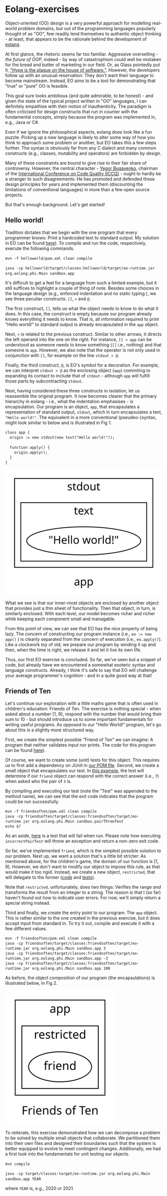 # Eolang-exercises

Object-oriented (OO) design is a very powerful approach for modelling real-world
problem domains, but out of the programming languages popularly thought of as
"OO", few readily lend themselves to authentic object thinking - at least, that
appears to be the rationale behind the development of
[eolang](https://github.com/cqfn/eo).

At first glance, the rhetoric seems far too familiar. Aggressive overselling -
_the future of OOP_, indeed - by way of catastrophism could well be mistaken 
for the bread and butter of marketing in our field. Or, as Glass pointedly put
it, ["Hype is the plague on the house of software."](https://www.goodreads.com/book/show/83792.Facts_and_Fallacies_of_Software_Engineering).
However, the developers follow up with an unusual reservation: They don't want 
their language to become mainstream. Instead, EO aims to be a tool for
demonstrating that "true" or "pure" OO is feasible.

This goal sure looks ambitious (and quite admirable, to be honest) - and given
the state of the typical project written in "OO" languages, I can definitely
empathise with their notion of inauthenticity. The paradigm is often criticised 
for design constructs that run in counter with the fundamental concepts, simply
because the program was implemented in, e.g., Java or C#.

Even if we ignore the philosophical aspects, eolang does look like a fun
puzzle. Picking up a new language is likely to alter some way of how you think
to approach some problem or another, but EO takes this a few steps further. The
syntax is obviously far from any C dialect and many common constructs (e.g.,
classes, mutability and operators) are forbidden by design.

Many of these constraints are bound to give rise to their fair share of
controversy. However, the central character -
[Yegor Bugayenko](https://www.yegor256.com/about-me.html), chairman of the
[International Conference on Code Quality (ICCQ)](https://www.iccq.ru) - ought
to hardly be a stranger to such disagreements: He has promoted and defended
these design principles for years and implemented them (discounting the
limitations of conventional languages) in more than a few open source projects.

But that's enough background. Let's get started!

## Hello world!

Tradition dictates that we begin with the one program that every programmer
knows: Print a hardcoded text to standard output. My solution in EO can be
found [here](./helloworld/eo/helloworld.eo)).
To compile and run the code, respectively, execute the following commands.

`mvn -f helloworld/pom.xml clean compile`

`java -cp helloworld/target/classes:helloworld/target/eo-runtime.jar org.eolang.phi.Main sandbox.app`

It's difficult to get a feel for a language from such a limited example, but
it still suffices to highlight a couple of thing of note. Besides some choices
in the language design (e.g., enforced indentation and no static typing
), we see three peculiar constructs: `[]`, `>` and `@`.

The first construct, `[]`, tells us what the object needs to know to do what it
does. In this case, the construct is empty because our program already knows
everything it needs to know. That is, all information required to print "Hello
world!" to standard output is already encapsulated in the `app` object.

Next, `>` is related to the previous construct. Similar to other arrows, it
directs the left operand into the one on the right. For instance, `[] > app`
can be understood as someone needs to know something (`[]` i.e., nothing) and
that someone is `app`. However, we also note that the operator is not only used
in conjunction with `[]`, for example on the line `stdout > @`.

Finally, the third construct, `@`, is EO's symbol for a decoration. For
example, we can interpret `stdout > @` as the enclosing object (`app`)
commiting to expanding its contact to include that of `stdout` - although `app`
will fulfill those parts by subcontracting `stdout`.

Next, having considered these three constructs in isolation, let us reassemble
the original program. It now becomes clearer that the primary hierarchy in
eolang - i.e., what the indentation emphasises - is encapsulation. Our program
is an object, `app`, that encapsulates a representation of standard output,
`stdout`, which in turn encapsulates a text, `"Hello world!"`. The equivalent
in a more conventional (pseudeo-)syntax, might look similar to below and is
illustrated in Fig 1.

```
class app {
  origin := new stdout(new text("Hello world!"));

  function apply() {
    origin.apply();
  }
}
```

![](./helloworld/resources/eo.svg "Fig 1. Encapsulation of Helloworld.")

What we see is that our inner-most objects are enclosed by another object that
provides just a thin sheet of functionality. Then that object, in turn, is
similarly enclosed. With each level, our model becomes richer and richer while
keeping each component small and managable.

From this point of view, we can see that EO has the nice property of being
lazy. The concern of constructing our program instance (i.e., `eo := new app()`
) is cleanly separated from the concern of execution (i.e., `eo.apply()`). Like
a clockwork toy of old, we prepare our program by winding it up and then, when
the time is right, we release it and let it live its own life.

Thus, our first EO exercise is concluded. So far, we've seen but a snippet of code, but already have we encountered a somewhat esoteric syntax and language constructs. Already, I think it's safe to say that EO will challenge your average programmer's cognition - and in a quite good way at that!

## Friends of Ten

Let's continue our exploration with a little maths game that is often used in
children's education: Friends of Ten. The exercise is nothing special - when
asked about a number [1, 9], respond with the number that would bring their sum
to 10 - but should introduce us to some important fundamentals for writing
useful programs. As opposed to our "Hello World!" program, let's go about this
is a slightly more structured way.

First, we create the simplest possible "Friend of Ten" we can imagine: A
program that neither validates input nor prints. The code for this program can
be found [here](./friendsoften/eo/friend.eo)).

Of course, we want to create some (unit) tests for this object. This requires
us to first add a dependency on JUnit in
[our POM file](friendsoften/pom.xml#L94-L98). Second, we create a small object
that encapsulates our test. In
[this example](./friendsoften/eo/tests/friendTest.eo), the test will determine
if our `friend` object can respond with the correct answer (i.e., `7`) when
asked who the pair of `3` is.

By compiling and executing our test (note the "Test" was appended to the method
name), we can see that the exit code indicates that the program could be run
successfully.

```
mvn -f friendsoften/pom.xml clean compile
java -cp friendsoften/target/classes:friendsoften/target/eo-runtime.jar org.eolang.phi.Main sandbox.pairThreeTest
echo $?
```

As an aside, [here](./friendsoften/eo/tests/faultyTest.eo) is a test that will
fail when run. Please note how executing `incorrectPairTest` will throw an
exception and return a non-zero exit code.

So far, we've implemented `friend`, which is the simplest possible solution to
our problem. Next up, we want a solution that's a little bit stricter: As
mentioned above, for the children's game, the domain of our function is [1, 9].
However, we don't want to modify our object to impose this rule, as that would
make it too rigid. Instead, we create a new object, `restricted`, that will
delegate to the former ([code](./friendsoften/eo/restritced.eo) and
[tests](./friendsoften/eo/tests/restrictedTest.eo)).

Note that `restricted`, unfortunately, does two things: Verifies the range
_and_ transforms the result from an integer to a string. The reason is that I
(so far) haven't found out how to indicate user errors. For now, we'll simply
return a special string instead.

Third and finally, we create the entry point to our program: The `app` object.
This is rather similar to the one created in the previous exercise, but it does
accept input from standard in. To try it out, compile and execute it with a few
different values.

```
mvn -f friendsoften/pom.xml clean compile
java -cp friendsoften/target/classes:friendsoften/target/eo-runtime.jar org.eolang.phi.Main sandbox.app 3
java -cp friendsoften/target/classes:friendsoften/target/eo-runtime.jar org.eolang.phi.Main sandbox.app -3
java -cp friendsoften/target/classes:friendsoften/target/eo-runtime.jar org.eolang.phi.Main sandbox.app 100
```

As before, the object composition of our program (the encapsulations) is
illustrated below, in Fig 2.

![](./friendsoften/resources/eo.svg "Fig 2. Encapsulation of Friends of Ten.")

To reiterate, this exercise demonstrated how we can decompose a problem to be
solved by multiple small objects that collaborate. We partitioned them into
their own files and designed their boundaries such that the system is better
equipped to evolve to meet contingent changes. Additionally, we had a first
look into the fundamentals for unit testing our objects.

`mvn compile`

`java -cp target/classes:target/eo-runtime.jar org.eolang.phi.Main sandbox.app YEAR`

where `YEAR` is, e.g., 2020 or 2021.
